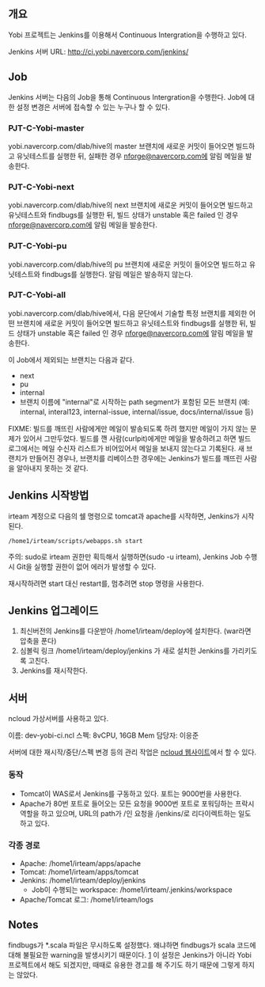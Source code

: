 개요
----

Yobi 프로젝트는 Jenkins를 이용해서 Continuous Intergration을 수행하고 있다.

Jenkins 서버 URL: http://ci.yobi.navercorp.com/jenkins/

Job
---

Jenkins 서버는 다음의 Job을 통해 Continuous Intergration을 수행한다. Job에 대한
설정 변경은 서버에 접속할 수 있는 누구나 할 수 있다.

### PJT-C-Yobi-master

yobi.navercorp.com/dlab/hive의 master 브랜치에 새로운 커밋이 들어오면 빌드하고
유닛테스트를 실행한 뒤, 실패한 경우 nforge@navercorp.com에 알림 메일을
발송한다.

### PJT-C-Yobi-next

yobi.navercorp.com/dlab/hive의 next 브랜치에 새로운 커밋이 들어오면 빌드하고
유닛테스트와 findbugs를 실행한 뒤, 빌드 상태가 unstable 혹은 failed 인 경우
nforge@navercorp.com에 알림 메일을 발송한다.

### PJT-C-Yobi-pu

yobi.navercorp.com/dlab/hive의 pu 브랜치에 새로운 커밋이 들어오면 빌드하고
유닛테스트와 findbugs를 실행한다. 알림 메일은 발송하지 않는다.

### PJT-C-Yobi-all

yobi.navercorp.com/dlab/hive에서, 다음 문단에서 기술할 특정 브랜치를 제외한
어떤 브랜치에 새로운 커밋이 들어오면 빌드하고 유닛테스트와 findbugs를 실행한
뒤, 빌드 상태가 unstable 혹은 failed 인 경우 nforge@navercorp.com에 알림 메일을
발송한다.

이 Job에서 제외되는 브랜치는 다음과 같다.

* next
* pu
* internal
* 브랜치 이름에 "internal"로 시작하는 path segment가 포함된 모든 브랜치 (예:
  internal, interal123, internal-issue, internal/issue, docs/internal/issue 등)

FIXME: 빌드를 깨뜨린 사람에게만 메일이 발송되도록 하려 했지만 메일이 가지 않는
문제가 있어서 그만두었다. 빌드를 깬 사람(curlpit)에게만 메일을 발송하려고 하면
빌드 로그에서는 메일 수신자 리스트가 비어있어서 메일을 보내지 않는다고
기록된다. 새 브랜치가 만들어진 경우나, 브랜치를 리베이스한 경우에는 Jenkins가
빌드를 깨뜨린 사람을 알아내지 못하는 것 같다.

Jenkins 시작방법
----------------

irteam 계정으로 다음의 쉘 명령으로 tomcat과 apache를 시작하면, Jenkins가 시작된다.

    /home1/irteam/scripts/webapps.sh start

주의: sudo로 irteam 권한만 획득해서 실행하면(sudo -u irteam), Jenkins Job 수행
시 Git을 실행할 권한이 없어 에러가 발생할 수 있다.

재시작하려면 start 대신 restart를, 멈추려면 stop 명령을 사용한다.

Jenkins 업그레이드
------------------

1. 최신버전의 Jenkins를 다운받아 /home1/irteam/deploy에 설치한다. (war라면 압축을 푼다)
2. 심볼릭 링크 /home1/irteam/deploy/jenkins 가 새로 설치한 Jenkins를 가리키도록 고친다.
3. Jenkins를 재시작한다.

서버
----

ncloud 가상서버를 사용하고 있다.

이름: dev-yobi-ci.ncl
스펙: 8vCPU, 16GB Mem
담당자: 이응준

서버에 대한 재시작/중단/스펙 변경 등의 관리 작업은
[ncloud 웹사이트](http://ncloud.nhncorp.com/)에서 할 수 있다.

### 동작

* Tomcat이 WAS로서 Jenkins를 구동하고 있다. 포트는 9000번을 사용한다.
* Apache가 80번 포트로 들어오는 모든 요청을 9000번 포트로 포워딩하는 프락시
  역할을 하고 있으며, URL의 path가 /인 요청을 /jenkins/로 리다이렉트하는 일도
  하고 있다.

### 각종 경로

* Apache: /home1/irteam/apps/apache
* Tomcat: /home1/irteam/apps/tomcat
* Jenkins: /home1/irteam/deploy/jenkins
    * Job이 수행되는 workspace: /home1/irteam/.jenkins/workspace
* Apache/Tomcat 로그: /home1/irteam/logs

Notes
-----

findbugs가 *.scala 파일은 무시하도록 설정했다. 왜냐하면 findbugs가 scala 코드에
대해 불필요한 warning을 발생시키기 때문이다. [1][2] 이 설정은 Jenkins가 아니라
Yobi 프로젝트에서 해도 되겠지만, 때때로 유용한 경고를 해 주기도 하기 때문에
그렇게 하지는 않았다.

[1]: https://github.com/Netflix/archaius/issues/85
[2]: http://stackoverflow.com/questions/22617713/whats-the-current-state-of-static-analysis-tools-for-scala
